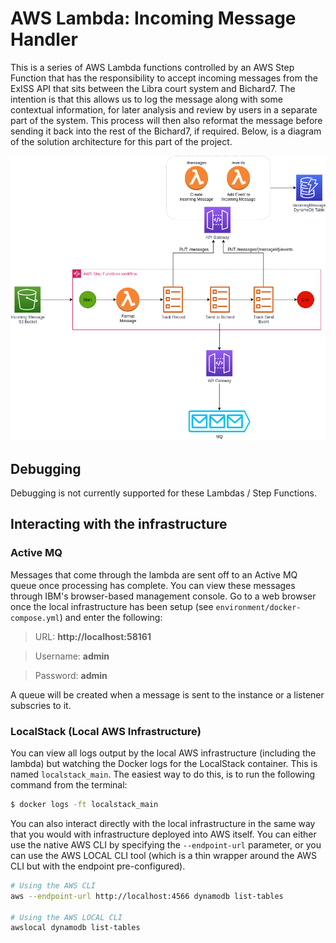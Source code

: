 # AWS Lambda: Incoming Message Handler

This is a series of AWS Lambda functions controlled by an AWS Step Function that has the responsibility to accept incoming messages from the ExISS API that sits between the Libra court system and Bichard7. The intention is that this allows us to log the message along with some contextual information, for later analysis and review by users in a separate part of the system. This process will then also reformat the message before sending it back into the rest of the Bichard7, if required. Below, is a diagram of the solution architecture for this part of the project.

![Bichard7 Audit Logging with AWS Step Functions](docs/infrastructure.png?raw=true "Infrastructure")

## Debugging

Debugging is not currently supported for these Lambdas / Step Functions.

## Interacting with the infrastructure

### Active MQ

Messages that come through the lambda are sent off to an Active MQ queue once processing has complete. You can view these messages through IBM's browser-based management console. Go to a web browser once the local infrastructure has been setup (see `environment/docker-compose.yml`) and enter the following:

> URL: **http://localhost:58161**

> Username: **admin**

> Password: **admin**

A queue will be created when a message is sent to the instance or a listener subscries to it.

### LocalStack (Local AWS Infrastructure)

You can view all logs output by the local AWS infrastructure (including the lambda) but watching the Docker logs for the LocalStack container. This is named `localstack_main`. The easiest way to do this, is to run the following command from the terminal:

```bash
$ docker logs -ft localstack_main
```

You can also interact directly with the local infrastructure in the same way that you would with infrastructure deployed into AWS itself. You can either use the native AWS CLI by specifying the `--endpoint-url` parameter, or you can use the AWS LOCAL CLI tool (which is a thin wrapper around the AWS CLI but with the endpoint pre-configured).

```bash
# Using the AWS CLI
aws --endpoint-url http://localhost:4566 dynamodb list-tables

# Using the AWS LOCAL CLI
awslocal dynamodb list-tables
```
